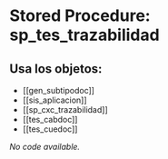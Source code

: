 # Stored Procedure: sp_tes_trazabilidad

## Usa los objetos:
- [[gen_subtipodoc]]
- [[sis_aplicacion]]
- [[sp_cxc_trazabilidad]]
- [[tes_cabdoc]]
- [[tes_cuedoc]]

*No code available.*
